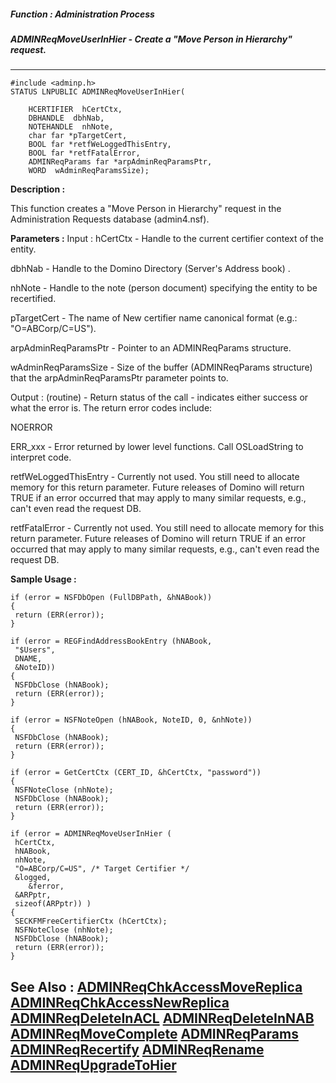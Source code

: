 ##### Function : Administration Process
##### ADMINReqMoveUserInHier - Create a "Move Person in Hierarchy" request. 
---
```
#include <adminp.h>
STATUS LNPUBLIC ADMINReqMoveUserInHier(

	HCERTIFIER  hCertCtx,
	DBHANDLE  dbhNab,
	NOTEHANDLE  nhNote,
	char far *pTargetCert,
	BOOL far *retfWeLoggedThisEntry,
	BOOL far *retfFatalError,
	ADMINReqParams far *arpAdminReqParamsPtr,
	WORD  wAdminReqParamsSize);
```
**Description :**

This function creates a "Move Person in Hierarchy" request in the 
Administration Requests database (admin4.nsf).

**Parameters :**
Input :
hCertCtx  -  Handle to the current certifier context of the entity.

dbhNab  -  Handle to the Domino Directory (Server's Address book) .

nhNote  -  Handle to the note (person document) specifying the entity to be recertified.

pTargetCert  -  The name of New certifier name canonical format (e.g.: "O=ABCorp/C=US").

arpAdminReqParamsPtr  -  Pointer to an ADMINReqParams structure.

wAdminReqParamsSize  -  Size of the buffer (ADMINReqParams structure) that the arpAdminReqParamsPtr parameter points to.

Output :
(routine)  -  Return status of the call - indicates either success or what the error is.  The return error codes include:

NOERROR

ERR_xxx - Error returned by lower level functions. Call OSLoadString to interpret code.


retfWeLoggedThisEntry  -  Currently not used. You still need to allocate memory for this return parameter.  Future releases of Domino will return TRUE if an error occurred that may apply to many similar requests, e.g., can't even read the request DB.

retfFatalError  -  Currently not used. You still need to allocate memory for this return parameter.  Future releases of Domino will return TRUE if an error occurred that may apply to many similar requests, e.g., can't even read the request DB.


**Sample Usage :**
```
if (error = NSFDbOpen (FullDBPath, &hNABook))
{
 return (ERR(error));
}

if (error = REGFindAddressBookEntry (hNABook, 
 "$Users", 
 DNAME,
 &NoteID))
{
 NSFDbClose (hNABook);
 return (ERR(error));
}

if (error = NSFNoteOpen (hNABook, NoteID, 0, &nhNote))
{
 NSFDbClose (hNABook);
 return (ERR(error));
}

if (error = GetCertCtx (CERT_ID, &hCertCtx, "password"))
{
 NSFNoteClose (nhNote);
 NSFDbClose (hNABook);
 return (ERR(error));
}
      
if (error = ADMINReqMoveUserInHier (
 hCertCtx,
 hNABook,
 nhNote,
 "O=ABCorp/C=US", /* Target Certifier */
 &logged,
	&ferror,
 &ARPptr,
 sizeof(ARPptr)) )
{
 SECKFMFreeCertifierCtx (hCertCtx);
 NSFNoteClose (nhNote);
 NSFDbClose (hNABook);
 return (ERR(error));
}

```
**See Also :**
[ADMINReqChkAccessMoveReplica](/reference/Func/ADMINReqChkAccessMoveReplica)
[ADMINReqChkAccessNewReplica](/reference/Func/ADMINReqChkAccessNewReplica)
[ADMINReqDeleteInACL](/reference/Func/ADMINReqDeleteInACL)
[ADMINReqDeleteInNAB](/reference/Func/ADMINReqDeleteInNAB)
[ADMINReqMoveComplete](/reference/Func/ADMINReqMoveComplete)
[ADMINReqParams](/reference/Data/ADMINReqParams)
[ADMINReqRecertify](/reference/Func/ADMINReqRecertify)
[ADMINReqRename](/reference/Func/ADMINReqRename)
[ADMINReqUpgradeToHier](/reference/Func/ADMINReqUpgradeToHier)
---
